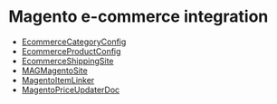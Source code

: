 <div class="ignore-in-full-text-search">

# Magento e-commerce integration
  - [EcommerceCategoryConfig](/modules/magento/EcommerceCategoryConfig.md)
  - [EcommerceProductConfig](/modules/magento/EcommerceProductConfig.md)
  - [EcommerceShippingSite](/modules/magento/EcommerceShippingSite.md)
  - [MAGMagentoSite](/modules/magento/MAGMagentoSite.md)
  - [MagentoItemLinker](/modules/magento/MagentoItemLinker.md)
  - [MagentoPriceUpdaterDoc](/modules/magento/MagentoPriceUpdaterDoc.md)

</div>
